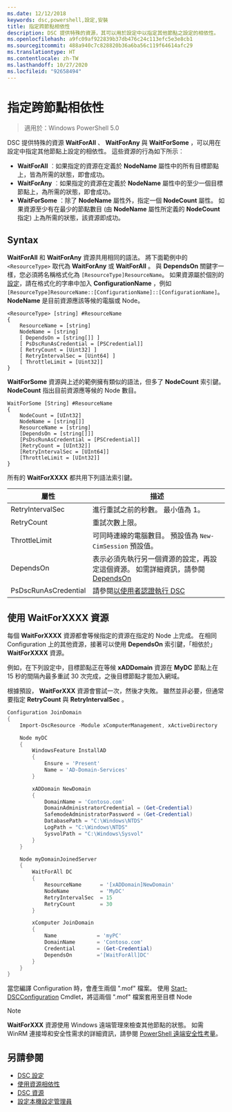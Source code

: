 ```yaml
---
ms.date: 12/12/2018
keywords: dsc,powershell,設定,安裝
title: 指定跨節點相依性
description: DSC 提供特殊的資源，其可以用於設定中以指定其他節點之設定的相依性。
ms.openlocfilehash: a9fc09af922839b37db476c24c113efc5e3e8cb1
ms.sourcegitcommit: 488a940c7c828820b36a6ba56c119f64614afc29
ms.translationtype: HT
ms.contentlocale: zh-TW
ms.lasthandoff: 10/27/2020
ms.locfileid: "92658494"
---
```

# <a name="specifying-cross-node-dependencies"></a>指定跨節點相依性

> 適用於：Windows PowerShell 5.0

DSC 提供特殊的資源 **WaitForAll** 、 **WaitForAny** 與 **WaitForSome** ，可以用在設定中指定其他節點上設定的相依性。 這些資源的行為如下所示︰

- **WaitForAll** ︰如果指定的資源在定義於 **NodeName** 屬性中的所有目標節點上，皆為所需的狀態，即會成功。
- **WaitForAny** ︰如果指定的資源在定義於 **NodeName** 屬性中的至少一個目標節點上，為所需的狀態，即會成功。
- **WaitForSome** ：除了 **NodeName** 屬性外，指定一個 **NodeCount** 屬性。 如果資源至少有在最少的節點數目 (由 **NodeName** 屬性所定義的 **NodeCount** 指定) 上為所需的狀態，該資源即成功。

## <a name="syntax"></a>Syntax

**WaitForAll** 和 **WaitForAny** 資源共用相同的語法。 將下面範例中的 `<ResourceType>` 取代為 **WaitForAny** 或 **WaitForAll** 。 與 **DependsOn** 關鍵字一樣，您必須將名稱格式化為 `[ResourceType]ResourceName`。 如果資源屬於個別的 [設定](configurations.md)，請在格式化的字串中加入 **ConfigurationName** ，例如 `[ResourceType]ResourceName::[ConfigurationName]::[ConfigurationName]`。 **NodeName** 是目前資源應該等候的電腦或 Node。

```
<ResourceType> [string] #ResourceName
{
    ResourceName = [string]
    NodeName = [string]
    [ DependsOn = [string[]] ]
    [ PsDscRunAsCredential = [PSCredential]]
    [ RetryCount = [Uint32] ]
    [ RetryIntervalSec = [Uint64] ]
    [ ThrottleLimit = [Uint32]]
}
```

**WaitForSome** 資源與上述的範例擁有類似的語法，但多了 **NodeCount** 索引鍵。 **NodeCount** 指出目前資源應等候的 Node 數目。

```
WaitForSome [String] #ResourceName
{
    NodeCount = [UInt32]
    NodeName = [string[]]
    ResourceName = [string]
    [DependsOn = [string[]]]
    [PsDscRunAsCredential = [PSCredential]]
    [RetryCount = [UInt32]]
    [RetryIntervalSec = [UInt64]]
    [ThrottleLimit = [UInt32]]
}
```

所有的 **WaitForXXXX** 都共用下列語法索引鍵。

|       屬性       |                                                                           描述                                                                           |
| -------------------- | --------------------------------------------------------------------------------------------------------------------------------------------------------------- |
| RetryIntervalSec     | 進行重試之前的秒數。 最小值為 1。                                                                                                            |
| RetryCount           | 重試次數上限。                                                                                                                           |
| ThrottleLimit        | 可同時連線的電腦數目。 預設值為 `New-CimSession` 預設值。                                                                              |
| DependsOn            | 表示必須先執行另一個資源的設定，再設定這個資源。 如需詳細資訊，請參閱 [DependsOn](resource-depends-on.md) |
| PsDscRunAsCredential | 請參閱[以使用者認證執行 DSC](./runAsUser.md)                                                                                                           |

## <a name="using-waitforxxxx-resources"></a>使用 WaitForXXXX 資源

每個 **WaitForXXXX** 資源都會等候指定的資源在指定的 Node 上完成。
在相同 Configuration 上的其他資源，接著可以使用 **DependsOn** 索引鍵，「相依於」 **WaitForXXXX** 資源。

例如，在下列設定中，目標節點正在等候 **xADDomain** 資源在 **MyDC** 節點上在 15 秒的間隔內最多重試 30 次完成，之後目標節點才能加入網域。

根據預設， **WaitForXXX** 資源會嘗試一次，然後才失敗。 雖然並非必要，但通常要指定 **RetryCount** 與 **RetryIntervalSec** 。

```powershell
Configuration JoinDomain
{
    Import-DscResource -Module xComputerManagement, xActiveDirectory

    Node myDC
    {
        WindowsFeature InstallAD
        {
            Ensure = 'Present'
            Name = 'AD-Domain-Services'
        }

        xADDomain NewDomain
        {
            DomainName = 'Contoso.com'
            DomainAdministratorCredential = (Get-Credential)
            SafemodeAdministratorPassword = (Get-Credential)
            DatabasePath = "C:\Windows\NTDS"
            LogPath = "C:\Windows\NTDS"
            SysvolPath = "C:\Windows\Sysvol"
        }
    }

    Node myDomainJoinedServer
    {
        WaitForAll DC
        {
            ResourceName      = '[xADDomain]NewDomain'
            NodeName          = 'MyDC'
            RetryIntervalSec  = 15
            RetryCount        = 30
        }

        xComputer JoinDomain
        {
            Name             = 'myPC'
            DomainName       = 'Contoso.com'
            Credential       = (Get-Credential)
            DependsOn        ='[WaitForAll]DC'
        }
    }
}
```

當您編譯 Configuration 時，會產生兩個 ".mof" 檔案。 使用 [Start-DSCConfiguration](/powershell/module/psdesiredstateconfiguration/start-dscconfiguration) Cmdlet，將這兩個 ".mof" 檔案套用至目標 Node

> [!NOTE]
> **WaitForXXX** 資源使用 Windows 遠端管理來檢查其他節點的狀態。 如需 WinRM 連接埠和安全性需求的詳細資訊，請參閱 [PowerShell 遠端安全性考量](/powershell/scripting/learn/remoting/winrmsecurity)。

## <a name="see-also"></a>另請參閱

- [DSC 設定](configurations.md)
- [使用資源相依性](resource-depends-on.md)
- [DSC 資源](../resources/resources.md)
- [設定本機設定管理員](../managing-nodes/metaConfig.md)
